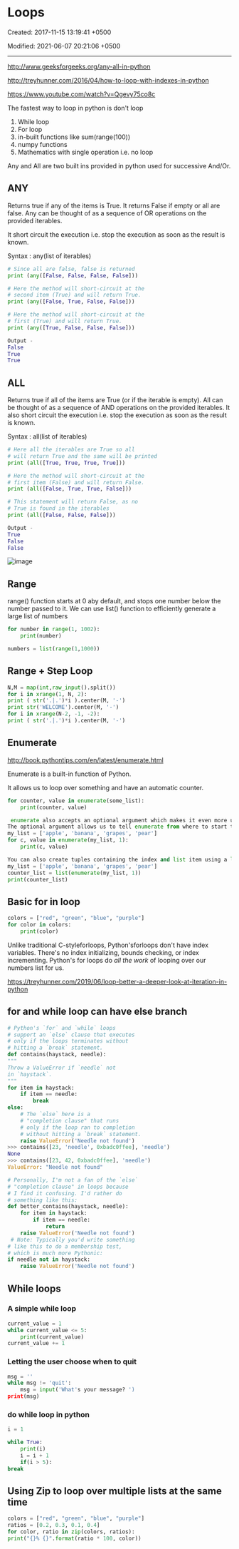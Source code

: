 # Loops

Created: 2017-11-15 13:19:41 +0500

Modified: 2021-06-07 20:21:06 +0500

---

<http://www.geeksforgeeks.org/any-all-in-python>

<http://treyhunner.com/2016/04/how-to-loop-with-indexes-in-python>

<https://www.youtube.com/watch?v=Qgevy75co8c>

The fastest way to loop in python is don't loop

1. While loop
2. For loop
3. in-built functions like sum(range(100))
4. numpy functions
5. Mathematics with single operation i.e. no loop

Any and All are two built ins provided in python used for successive And/Or.

## ANY

Returns true if any of the items is True. It returns False if empty or all are false. Any can be thought of as a sequence of OR operations on the provided iterables.

It short circuit the execution i.e. stop the execution as soon as the result is known.

Syntax : any(list of iterables)

```python
# Since all are false, false is returned
print (any([False, False, False, False]))

# Here the method will short-circuit at the
# second item (True) and will return True.
print (any([False, True, False, False]))

# Here the method will short-circuit at the
# first (True) and will return True.
print (any([True, False, False, False]))

Output -
False
True
True
```

## ALL

Returns true if all of the items are True (or if the iterable is empty). All can be thought of as a sequence of AND operations on the provided iterables. It also short circuit the execution i.e. stop the execution as soon as the result is known.

Syntax : all(list of iterables)

```python
# Here all the iterables are True so all
# will return True and the same will be printed
print (all([True, True, True, True]))

# Here the method will short-circuit at the
# first item (False) and will return False.
print (all([False, True, True, False]))

# This statement will return False, as no
# True is found in the iterables
print (all([False, False, False]))

Output -
True
False
False
```

![image](media/Loops-image1.png)

## Range

range() function starts at 0 aby default, and stops one number below the number passed to it. We can use list() function to efficiently generate a large list of numbers

```python
for number in range(1, 1002):
    print(number)

numbers = list(range(1,1000))
```

## Range + Step Loop

```python
N,M = map(int,raw_input().split())
for i in xrange(1, N, 2):
print ( str('.|.')*i ).center(M, '-')
print str('WELCOME').center(M, '-')
for i in xrange(N-2, -1, -2):
print ( str('.|.')*i ).center(M, '-')
```

## Enumerate

<http://book.pythontips.com/en/latest/enumerate.html>

Enumerate is a built-in function of Python.

It allows us to loop over something and have an automatic counter.

```python
for counter, value in enumerate(some_list):
    print(counter, value)

 enumerate also accepts an optional argument which makes it even more useful.
The optional argument allows us to tell enumerate from where to start the index.
my_list = ['apple', 'banana', 'grapes', 'pear']
for c, value in enumerate(my_list, 1):
    print(c, value)

You can also create tuples containing the index and list item using a list.
my_list = ['apple', 'banana', 'grapes', 'pear']
counter_list = list(enumerate(my_list, 1))
print(counter_list)
```

## Basic for in loop

```python
colors = ["red", "green", "blue", "purple"]
for color in colors:
    print(color)
```

Unlike traditional C-styleforloops, Python'sforloops don't have index variables. There's no index initializing, bounds checking, or index incrementing. Python's for loops do *all the work* of looping over our numbers list for us.

<https://treyhunner.com/2019/06/loop-better-a-deeper-look-at-iteration-in-python>

## for and while loop can have else branch

```python
# Python's `for` and `while` loops
# support an `else` clause that executes
# only if the loops terminates without
# hitting a `break` statement.
def contains(haystack, needle):
"""
Throw a ValueError if `needle` not
in `haystack`.
"""
for item in haystack:
    if item == needle:
        break
else:
    # The `else` here is a
    # "completion clause" that runs
    # only if the loop ran to completion
    # without hitting a `break` statement.
    raise ValueError('Needle not found')
>>> contains([23, 'needle', 0xbadc0ffee], 'needle')
None
>>> contains([23, 42, 0xbadc0ffee], 'needle')
ValueError: "Needle not found"

# Personally, I'm not a fan of the `else`
# "completion clause" in loops because
# I find it confusing. I'd rather do
# something like this:
def better_contains(haystack, needle):
    for item in haystack:
        if item == needle:
            return
    raise ValueError('Needle not found')
 # Note: Typically you'd write something
# like this to do a membership test,
# which is much more Pythonic:
if needle not in haystack:
    raise ValueError('Needle not found')
```

## While loops

### A simple while loop

```python
current_value = 1
while current_value <= 5:
    print(current_value)
current_value += 1
```

### Letting the user choose when to quit

```python
msg = ''
while msg != 'quit':
    msg = input('What's your message? ')
print(msg)
```

### do while loop in python

```python
i = 1

while True:
    print(i)
    i = i + 1
    if(i > 5):
break
```

## Using Zip to loop over multiple lists at the same time

```python
colors = ["red", "green", "blue", "purple"]
ratios = [0.2, 0.3, 0.1, 0.4]
for color, ratio in zip(colors, ratios):
print("{}% {}".format(ratio * 100, color))
```

